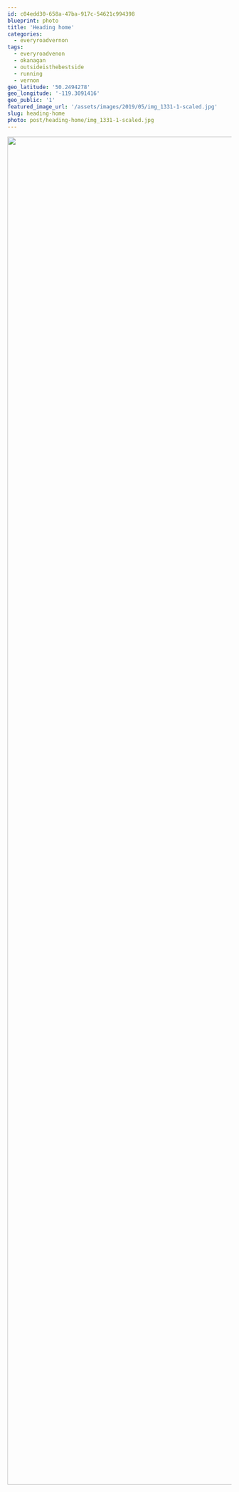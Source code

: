 ```yaml
---
id: c04edd30-658a-47ba-917c-54621c994398
blueprint: photo
title: 'Heading home'
categories:
  - everyroadvernon
tags:
  - everyroadvenon
  - okanagan
  - outsideisthebestside
  - running
  - vernon
geo_latitude: '50.2494278'
geo_longitude: '-119.3091416'
geo_public: '1'
featured_image_url: '/assets/images/2019/05/img_1331-1-scaled.jpg'
slug: heading-home
photo: post/heading-home/img_1331-1-scaled.jpg
---
```

<p><img src="/assets/images/2019/05/img_1331-1.jpg" class="size-full wp-image-513" width="4032" height="3024"></p>
